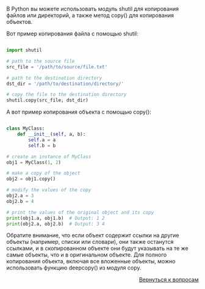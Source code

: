 В Python вы можете использовать модуль shutil для копирования файлов или директорий, а также метод copy()
для копирования объектов.

Вот пример копирования файла с помощью shutil:

```python

import shutil

# path to the source file
src_file = '/path/to/source/file.txt'

# path to the destination directory
dst_dir = '/path/to/destination/directory/'

# copy the file to the destination directory
shutil.copy(src_file, dst_dir)
```

А вот пример копирования объекта с помощью copy():

```python

class MyClass:
    def __init__(self, a, b):
        self.a = a
        self.b = b

# create an instance of MyClass
obj1 = MyClass(1, 2)

# make a copy of the object
obj2 = obj1.copy()

# modify the values of the copy
obj2.a = 3
obj2.b = 4

# print the values of the original object and its copy
print(obj1.a, obj1.b)  # Output: 1 2
print(obj2.a, obj2.b)  # Output: 3 4
```

Обратите внимание, что если объект содержит ссылки на другие объекты (например, списки или словари), они также
останутся ссылками, и в скопированном объекте они будут указывать на те же самые объекты, что и в оригинальном
объекте. Для полного копирования объекта, включая все вложенные объекты, можно использовать функцию deepcopy()
из модуля copy.

<div align="right">

[Вернуться к вопросам](../Вопросы.md)

</div>
